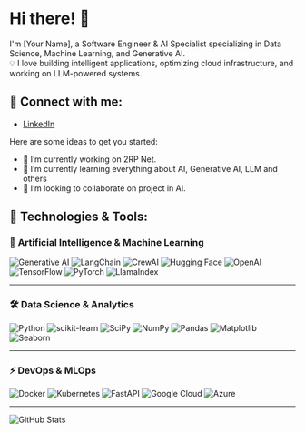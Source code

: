 <!--
**rodneyrick/rodneyrick** is a ✨ _special_ ✨ repository because its `README.md` (this file) appears on your GitHub profile.

## 🔗 Connect with me:
- [LinkedIn](https://linkedin.com/in/rodneyrick)

Here are some ideas to get you started:

- 🔭 I’m currently working on 2RP Net.
- 🌱 I’m currently learning everything about AI, Generative AI, LLM and others
- 👯 I’m looking to collaborate on project in AI.
- 🤔 I’m looking for help with ...
- 💬 Ask me about ...
- 📫 How to reach me: ...
- 😄 Pronouns: ...
- ⚡ Fun fact: ...
-->

# Hi there! 👋
I'm [Your Name], a Software Engineer & AI Specialist specializing in Data Science, Machine Learning, and Generative AI.  
💡 I love building intelligent applications, optimizing cloud infrastructure, and working on LLM-powered systems.

## 🔗 Connect with me:
- [LinkedIn](https://linkedin.com/in/rodneyrick)

Here are some ideas to get you started:

- 🔭 I’m currently working on 2RP Net.
- 🌱 I’m currently learning everything about AI, Generative AI, LLM and others
- 👯 I’m looking to collaborate on project in AI.

## 🔧 Technologies & Tools:

### 🧠 **Artificial Intelligence & Machine Learning**
![Generative AI](https://img.shields.io/badge/Generative%20AI-FF5733?style=for-the-badge&logo=openai&logoColor=white)
![LangChain](https://img.shields.io/badge/LangChain-005571?style=for-the-badge&logo=chainlink&logoColor=white)
![CrewAI](https://img.shields.io/badge/CrewAI-6A5ACD?style=for-the-badge&logo=plex&logoColor=white)
![Hugging Face](https://img.shields.io/badge/Hugging%20Face-FFCC00?style=for-the-badge&logo=huggingface&logoColor=white)
![OpenAI](https://img.shields.io/badge/OpenAI-412991?style=for-the-badge&logo=openai&logoColor=white)
![TensorFlow](https://img.shields.io/badge/TensorFlow-FF6F00?style=for-the-badge&logo=tensorflow&logoColor=white)
![PyTorch](https://img.shields.io/badge/PyTorch-EE4C2C?style=for-the-badge&logo=pytorch&logoColor=white)
![LlamaIndex](https://img.shields.io/badge/LlamaIndex-FF5733?style=for-the-badge&logo=llama&logoColor=white)

---

### 🛠️ **Data Science & Analytics**
![Python](https://img.shields.io/badge/Python-3776AB?style=for-the-badge&logo=python&logoColor=white)
![scikit-learn](https://img.shields.io/badge/scikit--learn-F7931E?style=for-the-badge&logo=scikit-learn&logoColor=white)
![SciPy](https://img.shields.io/badge/SciPy-8CAAE6?style=for-the-badge&logo=scipy&logoColor=white)
![NumPy](https://img.shields.io/badge/NumPy-013243?style=for-the-badge&logo=numpy&logoColor=white)
![Pandas](https://img.shields.io/badge/Pandas-150458?style=for-the-badge&logo=pandas&logoColor=white)
![Matplotlib](https://img.shields.io/badge/Matplotlib-008080?style=for-the-badge)
![Seaborn](https://img.shields.io/badge/Seaborn-117A65?style=for-the-badge)

---

### ⚡ **DevOps & MLOps**
![Docker](https://img.shields.io/badge/Docker-2496ED?style=for-the-badge&logo=docker&logoColor=white)
![Kubernetes](https://img.shields.io/badge/Kubernetes-326CE5?style=for-the-badge&logo=kubernetes&logoColor=white)
![FastAPI](https://img.shields.io/badge/FastAPI-009688?style=for-the-badge&logo=fastapi&logoColor=white)
![Google Cloud](https://img.shields.io/badge/Google%20Cloud-4285F4?style=for-the-badge&logo=google-cloud&logoColor=white)
![Azure](https://img.shields.io/badge/Microsoft%20Azure-0078D4?style=for-the-badge&logo=microsoft-azure&logoColor=white)
<!--![AWS](https://img.shields.io/badge/AWS-FF9900?style=for-the-badge&logo=amazonaws&logoColor=white)-->

---
![GitHub Stats](https://github-readme-stats.vercel.app/api?username=rodneyrick&show_icons=true&theme=radical)
